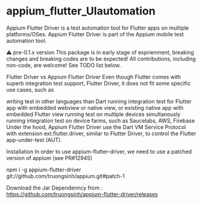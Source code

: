 # appium_flutter_UIautomation

Appium Flutter Driver is a test automation tool for Flutter apps on multiple platforms/OSes. Appium Flutter Driver is part of the Appium mobile test automation tool.

⚠️ pre-0.1.x version
This package is in early stage of exprienment, breaking changes and breaking codes are to be expected! All contributions, including non-code, are welcome! See TODO list below.

Flutter Driver vs Appium Flutter Driver
Even though Flutter comes with superb integration test support, Flutter Driver, it does not fit some specific use cases, such as

writing test in other languages than Dart
running integration test for Flutter app with embedded webview or native view, or existing native app with embedded Flutter view
running test on multiple devices simultanously
running integration test on device farms, such as Saucelabs, AWS, Firebase
Under the hood, Appium Flutter Driver use the Dart VM Service Protocol with extension ext.flutter.driver, similar to Flutter Driver, to control the Flutter app-under-test (AUT).

Installation
In order to use appium-flutter-driver, we need to use a patched version of appium (see PR#12945)

npm i -g appium-flutter-driver git://github.com/truongsinh/appium.git#patch-1

Download the Jar Dependenncy from : 
https://github.com/truongsinh/appium-flutter-driver/releases
